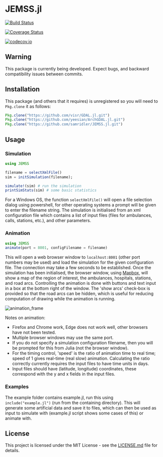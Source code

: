 # JEMSS.jl

[![Build Status](https://travis-ci.org/samridler/JEMSS.jl.svg?branch=master)](https://travis-ci.org/samridler/JEMSS.jl)

[![Coverage Status](https://coveralls.io/repos/samridler/JEMSS.jl/badge.svg?branch=master&service=github)](https://coveralls.io/github/samridler/JEMSS.jl?branch=master)

[![codecov.io](http://codecov.io/github/samridler/JEMSS.jl/coverage.svg?branch=master)](http://codecov.io/github/samridler/JEMSS.jl?branch=master)

## Warning
This package is currently being developed.
Expect bugs, and backward compatibility issues between commits.

## Installation
This package (and others that it requires) is unregistered so you will need to `Pkg.clone` it as follows:
```julia
Pkg.clone("https://github.com/visr/GDAL.jl.git")
Pkg.clone("https://github.com/yeesian/ArchGDAL.jl.git")
Pkg.clone("https://github.com/samridler/JEMSS.jl.git")
```

## Usage

### Simulation
```julia
using JEMSS

filename = selectXmlFile()
sim = initSimulation(filename);

simulate!(sim) # run the simulation
printSimStats(sim) # some basic statistics
```
For a Windows OS, the function `selectXmlFile()` will open a file selection dialog using powershell, for other operating systems a prompt will be given to enter the filename string.
The simulation is initialised from an xml configuration file which contains a list of input files (files for ambulances, calls, stations, etc.), and other parameters.

### Animation
```julia
using JEMSS
animate(port = 8001, configFilename = filename)
```
This will open a web browser window to `localhost:8001` (other port numbers may be used) and load the simulation for the given configuration file.
The connection may take a few seconds to be established.
Once the simulation has been initialised, the browser window, using [Mapbox](https://www.mapbox.com/), will show a map of the region of interest, the ambulances, hospitals, stations, and road arcs.
Controlling the animation is done with buttons and text input in a box at the bottom right of the window.
The 'show arcs' check-box is provided so that the road arcs can be hidden, which is useful for reducing computation of drawing while the animation is running.

![animation_frame](https://i.imgur.com/GSg3Wkb.png)

Notes on animation:

- Firefox and Chrome work, Edge does not work well, other browsers have not been tested.
- Multiple browser windows may use the same port.
- If you do not specify a simulation configuration filename, then you will be prompted for this from Julia (not the browser window).
- For the timing control, 'speed' is the ratio of animation time to real time; speed of 1 gives real-time (real slow) animation. Calculating the ratio correctly currently requires the input files to have time units in days.
- Input files should have (latitude, longitude) coordinates, these correspond with the y and x fields in the input files.

### Examples

The example folder contains example.jl, run this using `include("example.jl")` (run from the containing directory). This will generate some artificial data and save it to files, which can then be used as input to simulate with (example.jl script shows some cases of this) or animate with.

## License
This project is licensed under the MIT License - see the [LICENSE.md](LICENSE.md) file for details.
